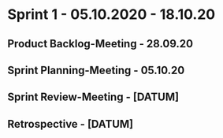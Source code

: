 # Sprint 1 - 05.10.2020 - 18.10.20

## Product Backlog-Meeting - 28.09.20



## Sprint Planning-Meeting - 05.10.20



## Sprint Review-Meeting - [DATUM]



## Retrospective - [DATUM]


